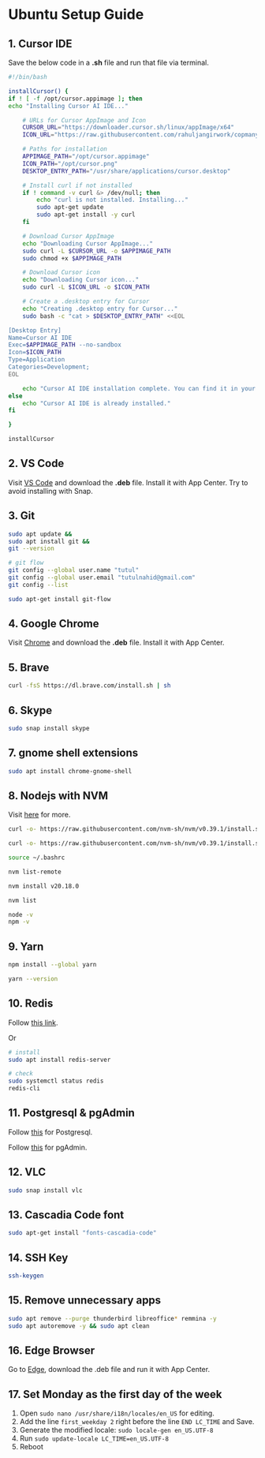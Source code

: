 # Ubuntu Setup Guide

## 1. Cursor IDE

Save the below code in a **.sh** file and run that file via terminal.

```sh
#!/bin/bash

installCursor() {
if ! [ -f /opt/cursor.appimage ]; then
echo "Installing Cursor AI IDE..."

    # URLs for Cursor AppImage and Icon
    CURSOR_URL="https://downloader.cursor.sh/linux/appImage/x64"
    ICON_URL="https://raw.githubusercontent.com/rahuljangirwork/copmany-logos/refs/heads/main/cursor.png"

    # Paths for installation
    APPIMAGE_PATH="/opt/cursor.appimage"
    ICON_PATH="/opt/cursor.png"
    DESKTOP_ENTRY_PATH="/usr/share/applications/cursor.desktop"

    # Install curl if not installed
    if ! command -v curl &> /dev/null; then
        echo "curl is not installed. Installing..."
        sudo apt-get update
        sudo apt-get install -y curl
    fi

    # Download Cursor AppImage
    echo "Downloading Cursor AppImage..."
    sudo curl -L $CURSOR_URL -o $APPIMAGE_PATH
    sudo chmod +x $APPIMAGE_PATH

    # Download Cursor icon
    echo "Downloading Cursor icon..."
    sudo curl -L $ICON_URL -o $ICON_PATH

    # Create a .desktop entry for Cursor
    echo "Creating .desktop entry for Cursor..."
    sudo bash -c "cat > $DESKTOP_ENTRY_PATH" <<EOL

[Desktop Entry]
Name=Cursor AI IDE
Exec=$APPIMAGE_PATH --no-sandbox
Icon=$ICON_PATH
Type=Application
Categories=Development;
EOL

    echo "Cursor AI IDE installation complete. You can find it in your application menu."
else
    echo "Cursor AI IDE is already installed."
fi

}

installCursor
```

## 2. VS Code

Visit [VS Code](https://code.visualstudio.com/download) and download the **.deb** file. Install it with App Center. Try to avoid installing with Snap.

## 3. Git

```sh
sudo apt update &&
sudo apt install git &&
git --version
```

```sh
# git flow
git config --global user.name "tutul"
git config --global user.email "tutulnahid@gmail.com"
git config --list
```

```sh
sudo apt-get install git-flow
```

## 4. Google Chrome

Visit [Chrome](https://www.google.com/intl/en_pk/chrome/) and download the **.deb** file. Install it with App Center.

## 5. Brave

```sh
curl -fsS https://dl.brave.com/install.sh | sh
```

## 6. Skype

```sh
sudo snap install skype
```

## 7. gnome shell extensions

```sh
sudo apt install chrome-gnome-shell
```

## 8. Nodejs with NVM

Visit [here](https://www.digitalocean.com/community/tutorials/how-to-install-node-js-on-ubuntu-22-04#option-3-installing-node-using-the-node-version-manager) for more.

```sh
curl -o- https://raw.githubusercontent.com/nvm-sh/nvm/v0.39.1/install.sh

curl -o- https://raw.githubusercontent.com/nvm-sh/nvm/v0.39.1/install.sh | bash

source ~/.bashrc

nvm list-remote

nvm install v20.18.0

nvm list

node -v
npm -v
```

## 9. Yarn

```sh
npm install --global yarn

yarn --version
```

## 10. Redis

Follow [this link](https://www.digitalocean.com/community/tutorials/how-to-install-and-secure-redis-on-ubuntu-22-04).

Or

```sh
# install
sudo apt install redis-server

# check
sudo systemctl status redis
redis-cli
```

## 11. Postgresql & pgAdmin

Follow [this](https://dev.to/johndotowl/postgresql-17-installation-on-ubuntu-2404-5bfi) for Postgresql.

Follow [this](https://www.pgadmin.org/download/pgadmin-4-apt/) for pgAdmin.

## 12. VLC

```sh
sudo snap install vlc
```

## 13. Cascadia Code font

```sh
sudo apt-get install "fonts-cascadia-code"
```

## 14. SSH Key

```sh
ssh-keygen
```

## 15. Remove unnecessary apps

```sh
sudo apt remove --purge thunderbird libreoffice* remmina -y
sudo apt autoremove -y && sudo apt clean
```

## 16. Edge Browser

Go to [Edge](https://www.microsoft.com/en-us/edge/business/download?form=MA13FJ), download the .deb file and run it with App Center.


## 17. Set Monday as the first day of the week

1. Open `sudo nano /usr/share/i18n/locales/en_US` for editing.
2. Add the line `first_weekday 2` right before the line `END LC_TIME` and Save.
3. Generate the modified locale: `sudo locale-gen en_US.UTF-8`
4. Run `sudo update-locale LC_TIME=en_US.UTF-8`
5. Reboot
